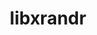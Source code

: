 ---
title: "libxrandr"
layout: cache
categories: [package, develop]
meta: {"compilers": ["gcc@=11.1.0", "gcc@=11.4.0", "gcc@=13.2.0", "gcc@=9.4.0", "oneapi@=2024.2.1"], "num_specs": 48, "num_specs_by_stack": {"data-vis-sdk": 4, "e4s": 8, "e4s-neoverse_v1": 4, "e4s-oneapi": 8, "e4s-power": 1, "e4s-rocm-external": 4, "gpu-tests": 15, "hep": 4, "ml-linux-x86_64-rocm": 4, "root": 48}, "oss": ["ubuntu20.04", "ubuntu22.04", "ubuntu24.04"], "platforms": ["linux"], "stacks": ["data-vis-sdk", "e4s", "e4s-neoverse_v1", "e4s-oneapi", "e4s-power", "e4s-rocm-external", "gpu-tests", "hep", "ml-linux-x86_64-rocm", "root"], "targets": ["neoverse_v1", "ppc64le", "x86_64_v3"], "versions": ["1.5.3", "1.5.4"]}
spec_details: [{"compiler": "oneapi@=2024.2.1", "hash": "2povvv7677q65gfqvrs2zj5vzzy4cuol", "os": "ubuntu22.04", "platform": "linux", "size": "-", "stacks": ["e4s-oneapi", "root"], "target": "x86_64_v3", "variants": ["build_system=autotools"], "versions": ["1.5.4"]}, {"compiler": "gcc@=11.1.0", "hash": "4gxpb74cfvzu4bfnlzh4owpenfrgsfej", "os": "ubuntu20.04", "platform": "linux", "size": "-", "stacks": ["gpu-tests", "root"], "target": "x86_64_v3", "variants": ["build_system=autotools"], "versions": ["1.5.3"]}, {"compiler": "gcc@=11.4.0", "hash": "4t7i6amigcdkfarfxucawfwpagrl4s2l", "os": "ubuntu22.04", "platform": "linux", "size": "-", "stacks": ["e4s-neoverse_v1", "root"], "target": "neoverse_v1", "variants": ["build_system=autotools"], "versions": ["1.5.4"]}, {"compiler": "gcc@=11.1.0", "hash": "54su6q5han7wxxot4cel33s4dmdklf2q", "os": "ubuntu20.04", "platform": "linux", "size": "-", "stacks": ["gpu-tests", "root"], "target": "x86_64_v3", "variants": ["build_system=autotools"], "versions": ["1.5.3"]}, {"compiler": "gcc@=11.4.0", "hash": "5tnzjtubw4d5gxlykm4ea6uqcacai2xv", "os": "ubuntu22.04", "platform": "linux", "size": "-", "stacks": ["e4s", "e4s-rocm-external", "root"], "target": "x86_64_v3", "variants": ["build_system=autotools"], "versions": ["1.5.4"]}, {"compiler": "gcc@=11.1.0", "hash": "5zfnopkne4woc2rhs3yuhdyekmpgt3zu", "os": "ubuntu20.04", "platform": "linux", "size": "-", "stacks": ["data-vis-sdk", "root"], "target": "x86_64_v3", "variants": ["build_system=autotools"], "versions": ["1.5.4"]}, {"compiler": "gcc@=11.1.0", "hash": "6gzr63qiwhri6dtrm3pwidezdfwtzqmy", "os": "ubuntu20.04", "platform": "linux", "size": "-", "stacks": ["data-vis-sdk", "root"], "target": "x86_64_v3", "variants": ["build_system=autotools"], "versions": ["1.5.4"]}, {"compiler": "gcc@=11.4.0", "hash": "avukvwf465bjhzunl7qqm27rs7obktb6", "os": "ubuntu22.04", "platform": "linux", "size": "-", "stacks": ["e4s", "root"], "target": "x86_64_v3", "variants": ["build_system=autotools"], "versions": ["1.5.4"]}, {"compiler": "gcc@=11.4.0", "hash": "ccpebqqtuez7fqzsmby73jjvap5f3ilf", "os": "ubuntu22.04", "platform": "linux", "size": "-", "stacks": ["hep", "root"], "target": "x86_64_v3", "variants": ["build_system=autotools"], "versions": ["1.5.4"]}, {"compiler": "gcc@=11.1.0", "hash": "dph4ud22xcuk7srwa4qqefmc7vxys3dv", "os": "ubuntu20.04", "platform": "linux", "size": "-", "stacks": ["gpu-tests", "root"], "target": "x86_64_v3", "variants": ["build_system=autotools"], "versions": ["1.5.3"]}, {"compiler": "gcc@=11.1.0", "hash": "em4u76xovk5f7lqkhgwzjkatjnlnaq5q", "os": "ubuntu20.04", "platform": "linux", "size": "-", "stacks": ["gpu-tests", "root"], "target": "x86_64_v3", "variants": ["build_system=autotools"], "versions": ["1.5.3"]}, {"compiler": "oneapi@=2024.2.1", "hash": "f7aa6lty7uhql4vd54rvouaraos2njnm", "os": "ubuntu22.04", "platform": "linux", "size": "-", "stacks": ["e4s-oneapi", "root"], "target": "x86_64_v3", "variants": ["build_system=autotools"], "versions": ["1.5.4"]}, {"compiler": "oneapi@=2024.2.1", "hash": "fgfcypmzu62i4ysqsvtw2ryxp2ttyhec", "os": "ubuntu22.04", "platform": "linux", "size": "-", "stacks": ["e4s-oneapi", "root"], "target": "x86_64_v3", "variants": ["build_system=autotools"], "versions": ["1.5.4"]}, {"compiler": "gcc@=11.4.0", "hash": "fkgtgw5jfooftznag3vcnqeqmrkpyesl", "os": "ubuntu22.04", "platform": "linux", "size": "-", "stacks": ["e4s-neoverse_v1", "root"], "target": "neoverse_v1", "variants": ["build_system=autotools"], "versions": ["1.5.4"]}, {"compiler": "gcc@=11.1.0", "hash": "fluxnys4vhgwsvjvptj7rvp22dgjs7be", "os": "ubuntu20.04", "platform": "linux", "size": "-", "stacks": ["gpu-tests", "root"], "target": "x86_64_v3", "variants": ["build_system=autotools"], "versions": ["1.5.3"]}, {"compiler": "gcc@=11.4.0", "hash": "frime7xmjzk2ziarm7ibw6laqo33lxoa", "os": "ubuntu22.04", "platform": "linux", "size": "-", "stacks": ["e4s", "e4s-rocm-external", "root"], "target": "x86_64_v3", "variants": ["build_system=autotools"], "versions": ["1.5.4"]}, {"compiler": "gcc@=9.4.0", "hash": "fwel36crqs3ldlfmejkp7x5v2c65j3ja", "os": "ubuntu20.04", "platform": "linux", "size": "-", "stacks": ["e4s-power", "root"], "target": "ppc64le", "variants": ["build_system=autotools"], "versions": ["1.5.4"]}, {"compiler": "gcc@=11.1.0", "hash": "grv33rffsbwmhl4sxxt424qdmrcnv2ms", "os": "ubuntu20.04", "platform": "linux", "size": "-", "stacks": ["gpu-tests", "root"], "target": "x86_64_v3", "variants": ["build_system=autotools"], "versions": ["1.5.3"]}, {"compiler": "gcc@=11.4.0", "hash": "h5hkslvdgldlvj65qxyakpctan5afkg2", "os": "ubuntu22.04", "platform": "linux", "size": "-", "stacks": ["e4s-neoverse_v1", "root"], "target": "neoverse_v1", "variants": ["build_system=autotools"], "versions": ["1.5.4"]}, {"compiler": "gcc@=13.2.0", "hash": "hb2wg4gfo4wp3eteufpogpwoilxw3k4r", "os": "ubuntu24.04", "platform": "linux", "size": "-", "stacks": ["ml-linux-x86_64-rocm", "root"], "target": "x86_64_v3", "variants": ["build_system=autotools"], "versions": ["1.5.4"]}, {"compiler": "oneapi@=2024.2.1", "hash": "hdojk6mjn5dzyvxz57zwxpctze34wkhm", "os": "ubuntu22.04", "platform": "linux", "size": "-", "stacks": ["e4s-oneapi", "root"], "target": "x86_64_v3", "variants": ["build_system=autotools"], "versions": ["1.5.4"]}, {"compiler": "gcc@=11.4.0", "hash": "hzw3bi4rs6pctwdrpa7qriifhum333bp", "os": "ubuntu22.04", "platform": "linux", "size": "-", "stacks": ["e4s", "root"], "target": "x86_64_v3", "variants": ["build_system=autotools"], "versions": ["1.5.4"]}, {"compiler": "gcc@=13.2.0", "hash": "i4do5odpm2fcofdrigj4opcqjhxcohce", "os": "ubuntu24.04", "platform": "linux", "size": "-", "stacks": ["ml-linux-x86_64-rocm", "root"], "target": "x86_64_v3", "variants": ["build_system=autotools"], "versions": ["1.5.4"]}, {"compiler": "oneapi@=2024.2.1", "hash": "j6a7jji3s36orexckcrrpzvrjnr7dgwx", "os": "ubuntu22.04", "platform": "linux", "size": "-", "stacks": ["e4s-oneapi", "root"], "target": "x86_64_v3", "variants": ["build_system=autotools"], "versions": ["1.5.4"]}, {"compiler": "gcc@=13.2.0", "hash": "jqqodptctsdyvc2mk7yhmazd7ila3vcy", "os": "ubuntu24.04", "platform": "linux", "size": "-", "stacks": ["ml-linux-x86_64-rocm", "root"], "target": "x86_64_v3", "variants": ["build_system=autotools"], "versions": ["1.5.4"]}, {"compiler": "gcc@=11.1.0", "hash": "k46qoabbqe2eitllvoh6zbfm7mkvnzkv", "os": "ubuntu20.04", "platform": "linux", "size": "-", "stacks": ["gpu-tests", "root"], "target": "x86_64_v3", "variants": ["build_system=autotools"], "versions": ["1.5.3"]}, {"compiler": "gcc@=11.1.0", "hash": "lfeolnfpdgk32kwbgm2nhv5dggzy2m6m", "os": "ubuntu20.04", "platform": "linux", "size": "-", "stacks": ["gpu-tests", "root"], "target": "x86_64_v3", "variants": ["build_system=autotools"], "versions": ["1.5.3"]}, {"compiler": "gcc@=11.1.0", "hash": "lxutbvbxdp33o7orvrvrfottivd3cfq4", "os": "ubuntu20.04", "platform": "linux", "size": "-", "stacks": ["gpu-tests", "root"], "target": "x86_64_v3", "variants": ["build_system=autotools"], "versions": ["1.5.3"]}, {"compiler": "gcc@=11.1.0", "hash": "mkvg6epezaucjn4bdukzre2s3dcxw4u3", "os": "ubuntu20.04", "platform": "linux", "size": "-", "stacks": ["gpu-tests", "root"], "target": "x86_64_v3", "variants": ["build_system=autotools"], "versions": ["1.5.3"]}, {"compiler": "gcc@=11.1.0", "hash": "mrsjqcpxwvmkfypocn5cujmnrvswpjix", "os": "ubuntu20.04", "platform": "linux", "size": "-", "stacks": ["data-vis-sdk", "root"], "target": "x86_64_v3", "variants": ["build_system=autotools"], "versions": ["1.5.4"]}, {"compiler": "gcc@=11.1.0", "hash": "olgd47nyiyimgw5vb3ira2lgh7f4vasf", "os": "ubuntu20.04", "platform": "linux", "size": "-", "stacks": ["gpu-tests", "root"], "target": "x86_64_v3", "variants": ["build_system=autotools"], "versions": ["1.5.3"]}, {"compiler": "gcc@=11.4.0", "hash": "pn5wgjll5vi5vsywar7cneiiauk4gz7f", "os": "ubuntu22.04", "platform": "linux", "size": "-", "stacks": ["hep", "root"], "target": "x86_64_v3", "variants": ["build_system=autotools"], "versions": ["1.5.4"]}, {"compiler": "gcc@=11.4.0", "hash": "q3f7clwyiioeaqlcqlkcnmdnoprnzj2h", "os": "ubuntu22.04", "platform": "linux", "size": "-", "stacks": ["e4s", "e4s-rocm-external", "root"], "target": "x86_64_v3", "variants": ["build_system=autotools"], "versions": ["1.5.4"]}, {"compiler": "gcc@=11.4.0", "hash": "qrjlxl3adbih6nhgqw7yp3za2l234blr", "os": "ubuntu22.04", "platform": "linux", "size": "-", "stacks": ["e4s", "e4s-rocm-external", "root"], "target": "x86_64_v3", "variants": ["build_system=autotools"], "versions": ["1.5.4"]}, {"compiler": "gcc@=11.4.0", "hash": "qvdg4vl4rxdz6v7f6zesonnyxdadg44g", "os": "ubuntu22.04", "platform": "linux", "size": "-", "stacks": ["e4s", "root"], "target": "x86_64_v3", "variants": ["build_system=autotools"], "versions": ["1.5.4"]}, {"compiler": "gcc@=11.4.0", "hash": "rygwrlopzt3wkbafmrvhh3t6djwfxji4", "os": "ubuntu22.04", "platform": "linux", "size": "-", "stacks": ["hep", "root"], "target": "x86_64_v3", "variants": ["build_system=autotools"], "versions": ["1.5.4"]}, {"compiler": "gcc@=11.4.0", "hash": "snhj7vuo5ujomztych76ssxtcq3777hi", "os": "ubuntu22.04", "platform": "linux", "size": "-", "stacks": ["e4s-neoverse_v1", "root"], "target": "neoverse_v1", "variants": ["build_system=autotools"], "versions": ["1.5.4"]}, {"compiler": "gcc@=11.1.0", "hash": "ssqg7nhk6lhcfnxanvv22xaifc66u3wy", "os": "ubuntu20.04", "platform": "linux", "size": "-", "stacks": ["data-vis-sdk", "root"], "target": "x86_64_v3", "variants": ["build_system=autotools"], "versions": ["1.5.4"]}, {"compiler": "gcc@=11.4.0", "hash": "t6pjxfozku3t344oqvlj3sk2yulcm4ik", "os": "ubuntu22.04", "platform": "linux", "size": "-", "stacks": ["hep", "root"], "target": "x86_64_v3", "variants": ["build_system=autotools"], "versions": ["1.5.4"]}, {"compiler": "gcc@=11.1.0", "hash": "uei7jtkptme2eali56vcrx2xc5rrzwci", "os": "ubuntu20.04", "platform": "linux", "size": "-", "stacks": ["gpu-tests", "root"], "target": "x86_64_v3", "variants": ["build_system=autotools"], "versions": ["1.5.3"]}, {"compiler": "gcc@=11.1.0", "hash": "v5dxx5gqo6mbwakyytds3mmejx4hhjk7", "os": "ubuntu20.04", "platform": "linux", "size": "-", "stacks": ["gpu-tests", "root"], "target": "x86_64_v3", "variants": ["build_system=autotools"], "versions": ["1.5.3"]}, {"compiler": "oneapi@=2024.2.1", "hash": "vfyve7c4f3vhdeuugvmgm2y2eitib7vt", "os": "ubuntu22.04", "platform": "linux", "size": "-", "stacks": ["e4s-oneapi", "root"], "target": "x86_64_v3", "variants": ["build_system=autotools"], "versions": ["1.5.4"]}, {"compiler": "gcc@=13.2.0", "hash": "vk5mhdvt42odm27lqwfd7mi5sg57svsj", "os": "ubuntu24.04", "platform": "linux", "size": "-", "stacks": ["ml-linux-x86_64-rocm", "root"], "target": "x86_64_v3", "variants": ["build_system=autotools"], "versions": ["1.5.4"]}, {"compiler": "gcc@=11.1.0", "hash": "vznqhj76dxf6lxwtg7eiglspaqtl7kvh", "os": "ubuntu20.04", "platform": "linux", "size": "-", "stacks": ["gpu-tests", "root"], "target": "x86_64_v3", "variants": ["build_system=autotools"], "versions": ["1.5.3"]}, {"compiler": "gcc@=11.4.0", "hash": "xpkfaoabaghbp5w7rli46fuple4pmo3z", "os": "ubuntu22.04", "platform": "linux", "size": "-", "stacks": ["e4s", "root"], "target": "x86_64_v3", "variants": ["build_system=autotools"], "versions": ["1.5.4"]}, {"compiler": "oneapi@=2024.2.1", "hash": "xq7b5i7ecohiwwrlqv367rdjpkl6fan4", "os": "ubuntu22.04", "platform": "linux", "size": "-", "stacks": ["e4s-oneapi", "root"], "target": "x86_64_v3", "variants": ["build_system=autotools"], "versions": ["1.5.4"]}, {"compiler": "oneapi@=2024.2.1", "hash": "z2frbjsngdsqbtrg7itf3mdsybyt3cfp", "os": "ubuntu22.04", "platform": "linux", "size": "-", "stacks": ["e4s-oneapi", "root"], "target": "x86_64_v3", "variants": ["build_system=autotools"], "versions": ["1.5.4"]}, {"compiler": "gcc@=11.1.0", "hash": "zp5qqaszr53qcsfgz7dk3duv667zkelw", "os": "ubuntu20.04", "platform": "linux", "size": "-", "stacks": ["gpu-tests", "root"], "target": "x86_64_v3", "variants": ["build_system=autotools"], "versions": ["1.5.3"]}]
---